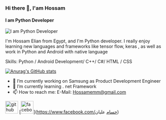 ### Hi there 👋, I'am Hossam
#### I am Python Developer
![I am Python Developer](https://arturssmirnovs.github.io/github-profile-readme-generator/images/banner.png)

I'm Hossam Elian from Egypt, and I'm Python developer. I really enjoy learning new languages and frameworks like tensor flow, keras , as well as work in Python and Android with native language 

Skills: Python / Android Development/ C++/ C#/ HTML / CSS 

[![Anurag's GitHub stats](https://github-readme-stats.vercel.app/api?username=hosamelian)](https://github.com/anuraghazra/github-readme-stats)

- 🔭 I’m currently working on Samsung as Product Development Engineer  
- 🌱 I’m currently learning . net Framework  
- 📫 How to reach me: E-Mail: Hossamemm@gmail.com 


[<img src='https://cdn.jsdelivr.net/npm/simple-icons@3.0.1/icons/github.svg' alt='github' height='40'>](https://github.com/HosamElian)  [<img src='https://cdn.jsdelivr.net/npm/simple-icons@3.0.1/icons/facebook.svg' alt='facebook' height='40'>](https://www.facebook.com/حسام عليان)  

